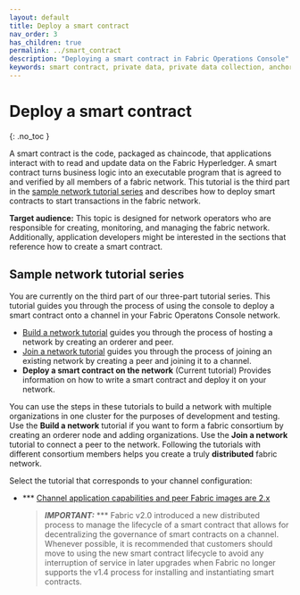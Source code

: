 ```yaml
---
layout: default
title: Deploy a smart contract
nav_order: 3
has_children: true
permalink: ../smart_contract
description: "Deploying a smart contract in Fabric Operations Console"
keywords: smart contract, private data, private data collection, anchor peer, implicit collections
---
```


# Deploy a smart contract

{: .no_toc }

 A smart contract is the code, packaged as chaincode, that applications interact with to read and update data on the Fabric Hyperledger. A smart contract turns business logic into an executable program that is agreed to and verified by all members of a fabric network. This tutorial is the third part in the [sample network tutorial series](#sample-network-tutorial-series) and describes how to deploy smart contracts to start transactions in the fabric network.

**Target audience:** This topic is designed for network operators who are responsible for creating, monitoring, and managing the fabric network. Additionally, application developers might be interested in the sections that reference how to create a smart contract.

## Sample network tutorial series

You are currently on the third part of our three-part tutorial series. This tutorial guides you through the process of using the console to deploy a smart contract onto a channel in your Fabric  Operatons Console network.

* [Build a network tutorial](../getting_started/console-build-network.md) guides you through the process of hosting a network by creating an orderer and peer.
* [Join a network tutorial](../getting_started/console-join-network.md) guides you through the process of joining an existing network by creating a peer and joining it to a channel.
* **Deploy a smart contract on the network** (Current tutorial) Provides information on how to write a smart contract and deploy it on your network.

You can use the steps in these tutorials to build a network with multiple organizations in one cluster for the purposes of development and testing. Use the **Build a network** tutorial if you want to form a fabric consortium by creating an orderer node and adding organizations. Use the **Join a network** tutorial to connect a peer to the network. Following the tutorials with different consortium members helps you create a truly **distributed** fabric network.

Select the tutorial that corresponds to your channel configuration:
- *** [Channel application capabilities and peer Fabric images are 2.x](../smart_contract/console-smart-contracts-v2.md)

  >**_IMPORTANT:_** *** Fabric v2.0 introduced a new distributed process to manage the lifecycle of a smart contract that allows for decentralizing the governance of smart contracts on a channel. Whenever possible, it is recommended that customers should move to using the new smart contract lifecycle to avoid any interruption of service in later upgrades when Fabric no longer supports the v1.4 process for installing and instantiating smart contracts.
